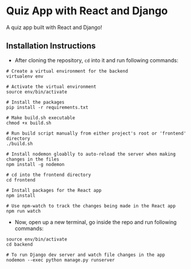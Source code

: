 # Quiz App with React and Django

A quiz app built with React and Django!



## Installation Instructions

- After cloning the repository, `cd` into it and run following commands:

```
# Create a virtual environment for the backend
virtualenv env

# Activate the virtual environment
source env/bin/activate

# Install the packages
pip install -r requirements.txt

# Make build.sh executable 
chmod +x build.sh

# Run build script manually from either project's root or 'frontend' directory
./build.sh

# Install nodemon gloablly to auto-reload the server when making changes in the files
npm install -g nodemon

# cd into the frontend directory
cd frontend

# Install packages for the React app
npm install

# Use npm-watch to track the changes being made in the React app
npm run watch
```

- Now, open up a new terminal, go inside the repo and run following commands:

```
source env/bin/activate
cd backend

# To run Django dev server and watch file changes in the app
nodemon --exec python manage.py runserver
```



